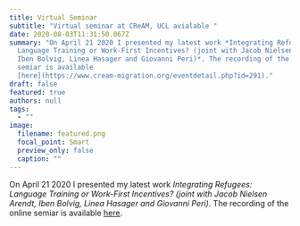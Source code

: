 ```yaml
---
title: Virtual Seminar
subtitle: "Virtual seminar at CReAM, UCL avialable "
date: 2020-08-03T11:31:50.067Z
summary: "On April 21 2020 I presented my latest work *Integrating Refugees:
  Language Training or Work-First Incentives? (joint with Jacob Nielsen Arendt,
  Iben Bolvig, Linea Hasager and Giovanni Peri)*. The recording of the online
  semiar is available
  [here](https://www.cream-migration.org/eventdetail.php?id=291)."
draft: false
featured: true
authors: null
tags:
  - ""
image:
  filename: featured.png
  focal_point: Smart
  preview_only: false
  caption: ""
---
```

On April 21 2020 I presented my latest work *Integrating Refugees: Language Training or Work-First Incentives? (joint with Jacob Nielsen Arendt, Iben Bolvig, Linea Hasager and Giovanni Peri)*. The recording of the online semiar is available [here](https://www.cream-migration.org/eventdetail.php?id=291).
